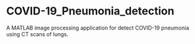 # COVID-19_Pneumonia_detection
A MATLAB image processing application for detect COVID-19 pneumonia using CT scans of lungs.
